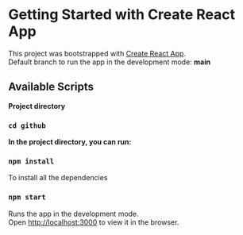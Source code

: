 # Getting Started with Create React App

This project was bootstrapped with [Create React App](https://github.com/facebook/create-react-app).\
Default branch to run the app in the development mode: **main**

## Available Scripts

**Project directory**

### `cd github`

**In the project directory, you can run:**

### `npm install`

To install all the dependencies

### `npm start`

Runs the app in the development mode.\
Open [http://localhost:3000](http://localhost:3000) to view it in the browser.
